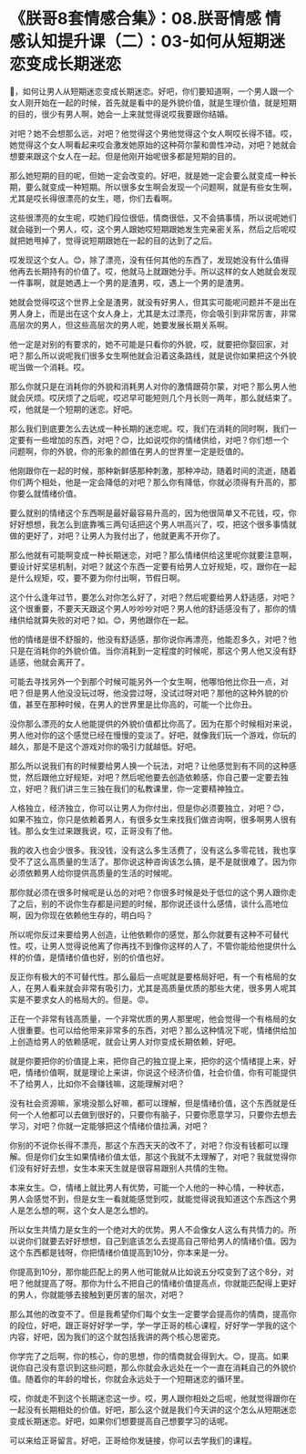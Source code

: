 # 《朕哥8套情感合集》：08.朕哥情感 情感认知提升课（二）：03-如何从短期迷恋变成长期迷恋

🎼，如何让男人从短期迷恋变成长期迷恋。好吧，你们要知道啊，一个男人跟一个女人刚开始在一起的时候，首先就是看中的是外貌价值，就是生理价值，就是短期的目的，很少有男人啊，她会一上来就觉得说哎我要跟你结婚。

对吧？她不会想那么远，对吧？他觉得这个男他觉得这个女人啊哎长得不错。哎，她觉得这个女人啊看起来哎会激发她原始的这种荷尔蒙和兽性冲动，对吧？她就会想要来跟这个女人在一起。但是他刚开始呢很多都是短期的目的。

那么她短期的目的呢，但她一定会改变的。好吧，就是她一定会要么就变成一种长期，要么就变成一种短期。所以很多女生啊会发现一个问题啊，就是有些女生啊，尤其是哎长得很漂亮的女生，嗯，你们去看啊。

这些很漂亮的女生呢，哎她们段位很低，情商很低，又不会搞事情，所以说呢她们就会碰到一个男人，哎，这个男人跟她哎短期跟她发生完亲密关系，然后之后呢哎就把她甩掉了，觉得说短期跟她在一起的目的达到了之后。

哎发现这个女人。😊，除了漂亮，没有任何其他的东西了，发现她没有什么值得他再去长期持有的价值了。哎，他就马上就跟她分手。所以这样的女人她就会发现一件事啊，就是她遇上一个男的是渣男，哎，遇上一个男的是渣男。

她就会觉得哎这个世界上全是渣男，就没有好男人，但其实可能呢问题并不是出在男人身上，而是出在这个女人身上，尤其是太过漂亮，你会吸引到非常厉害，非常高层次的男人，但这些高层次的男人呢，她要发展长期关系啊。

他一定是对别的有要求的，她不可能是只看你的外貌，哎，就要把你娶回家，对吧？那么所以说呢我们很多女生啊他就会沿着这条路线，就是说你如果把这个外貌呢当做一个消耗。哎。

那么你就只是在消耗你的外貌和消耗男人对你的激情跟荷尔蒙，对吧？那么男人他就会厌烦。哎厌烦了之后呢，哎迟早可能短则几个月长则一两年，那么就结束了。哎，他就是一个短期的迷恋。好吧。

那么我们到底要怎么去达成一种长期的迷恋呢。哎，我们在消耗的同时啊，我们一定要有一些增加的东西，对吧？😊，比如说哎你的情绪供给，对吧？你们想一个问题啊，你的外貌，你的形象的颜值在男人的世界里一定是贬值的。

他刚跟你在一起的时候，那种新鲜感那种刺激，那种冲动，随着时间的流逝，随着你们两个相处，他是一定会降低的对吧？那么你有降低，你就必须得有升高的，那你要么就情绪价值。

要么就别的情绪这个东西啊是最好最容易升高的，因为他很简单又不花钱，哎，你好好想想，我怎么到底靠嘴三两句话把这个男人哄高兴了，哎，把这个很多事情就做的更好了，对吧？让男人为我付出了，他就更离不开你了。

那么他就有可能啊变成一种长期迷恋，对吧？那么情绪供给这里呢你就要注意啊，要设计好奖惩机制，对吧？就这个东西一定要有给男人立好规矩，哎，跟你在一起是什么规矩，哎，要不要为你付出啊，节假日啊。

这个什么逢年过节，要怎么对你怎么好了，对吧？然后呢要给男人舒适感，对吧？这个很重要，不要天天跟这个男人吵吵吵对吧？男人他的舒适感没有了，那你的情绪供给就算失败的对吧？如。😊，男他跟你在一起。

他的情绪是很不舒服的，他没有舒适感，那你说你再漂亮，他能忍多久，对吧？他只是在消耗你的外貌价值。当你消耗到一定程度的时候呢，那这个男人他又没有舒适感，他就会离开了。

可能去寻找另外一个到那个时候可能另外一个女生啊，他哪怕他比你丑一点，对吧？但是男人他没没玩过呀，他没尝过呀，没试过呀对吧？那他的这种外貌的价值，甚至在那种时候，在男人的世界里是比你高的，可能一个比你丑。

没你那么漂亮的女人他能提供的外貌价值都比你高了。因为在那个时候相对来说，男人他对你的这个感觉已经在慢慢的变淡了。好吧，就像我们玩一个游戏，你玩的越久，那是不是这个游戏对你的吸引力就越低。好吧。

那么所以说我们有的时候要给男人换一个玩法，对吧？让他感觉到有不同的这种感觉，然后跟他立好规矩，对吧？然后呢他要去创造依赖感，你自己要一定要去独立，好吧？我们讲三生三独在我们的私教课里，你一定要精神独立。

人格独立，经济独立，你可以让男人为你付出，但是你必须要独立，对吧？😊，如果不独立，你只是依赖着男人，有很多女生来找我们做咨询啊，很多啊男人很有钱。那么女生过来跟我说，哎，正哥没有了他。

我的收入也会少很多。我没钱，没有这么多生活费了，没有这么多零花钱，我也享受不了这么高质量的生活了。那你说这种咨询该怎么搞，是不是就很难了。因为你必须依赖男人给你提供高质量的生活的时候呢。

那你就必须在很多时候呢是认怂的对吧？你很多时候是处于低位的这个男人跟你走了之后，别的不说你生存都是问题的时候，那你说还谈什么感情，谈什么高地位啊，因为你现在依赖他生存的，明白吗？

所以呢你反过来要给男人创造，让他依赖你的感觉，那么你就要有这种不可替代性。哎，让男人觉得说他离了你再找不到像你这样的人了，不管你能给他提供什么样的价值，是情绪价值也好，别的价值也好。

反正你有极大的不可替代性。那么最后一点呢就是要格局好吧，有一个有格局的女人，在男人看来就会非常有吸引力，尤其是高质量优质的那些大佬，很多男人呢其实是不要求女人的格局大的。但是。😡。

正在一个非常有钱高质量，一个非常优质的男人那里呢，他会觉得一个有格局的女人很重要。也可以给他带来非常多的东西，对吧？那么这种情况下呢，情绪供给加上创造给男人的依赖感呢，就会让男人对你变成长期依赖，好吧。

就是你要把你的价值提上来，把你自己的独立提上来，把你的这个情绪提上来，好吧，情绪价值啊，就是理论上来讲，你说这个经济价值，社会价值，你有可能提供不了给男人，比如你不会赚钱嘛，这能理解对吧？

没有社会资源嘛，家境没那么好嘛，都可以理解，但是情绪价值，这个东西就是任何一个人他都可以去做到很好的，只要你有脑子，只要你愿意学习，只要你去想去学习，对吧？你就一定能够把这个情绪价值拉满，对吧？

你别的不说你长得不漂亮，那这个东西天天的改不了，对吧？你没有钱都可以理解。但是你们女生如果情绪价值太低，那这个我就不太理解了，对吧？我就觉得你们没有好好去想，女生本来天生就是很容易跟别人共情的生物。

本来女生。😊，情绪上就比男人有优势，可能一个人他的一种心情，一种状态，男人会感觉不到，但是女生一看就能感觉到哎，就能觉得说我知道这个东西这个男人是怎么想的啊，这个女人是怎么想的。

所以女生共情力是女生的一个绝对大的优势。男人不会像女人这么有共情力的。所以说你们就要去好好想想，自己到底该怎么去提高自己带给男人的情绪价值。因为这个东西都是钱呀，你把情绪价值提高到10分，你本来是一分。

你提高到10分，那你能匹配上的男人他可能就从比如说五分哎变到了这个8分，对吧？他就提高了呀。那你为什么不把自己的情绪价值提高点，你就能匹配得上更好的男人，你就能够去接触到更厉害的层次，对吧？

那么其他的改变不了。但是我希望你们每个女生一定要学会提高你的情商，提高你的段位，好吧，跟正哥好好学一学，学一学正哥的核心课程，好好学一学我的这个内容，好吧，因为我们的这个就包括我讲的两个核心思密克。

你学完了之后啊，你的核心，你的思想，你的情商就会得到大。😊，提高。如果说你自己没有意识到这些问题，那么你就会永远处在一个一直在消耗自己的外貌价值。随着你的年龄的增长，你就会永远处于一个短期迷恋的循环里。

哎，你就走不到这个长期迷恋这一步。哎，男人跟你相处之后呢，他就觉得跟你在一起没有长期相处的价值。好吧，那么这个就是我们今天讲的这个怎么从短期迷恋变成长期迷恋。好吧，如果你们想要提高自己想要学习的话呢。

可以来给正哥留言。好吧，正哥给你发链接，你可以去学我们的课程。